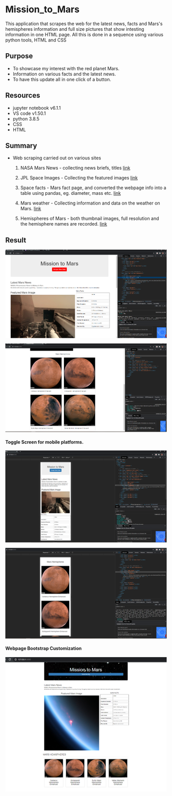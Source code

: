 # Mission_to_Mars

This application that scrapes the web for the latest news, facts and Mars's hemispheres information and full size pictures that show intesting information in one HTML page. All this is done in a sequence using various python tools, HTML and CSS

## Purpose 
- To showcase my interest with the red planet Mars. 
- Information on various facts and the latest news.
- To have this update all in one click of a button.

## Resources
- jupyter notebook v6.1.1
- VS code v1.50.1
- python 3.8.5
- CSS 
- HTML

## Summary 
- Web scraping carried out on various sites
    1. NASA Mars News - collecting news briefs, titles
    [link](https://mars.nasa.gov/news/)

    2. JPL Space Images - Collecting the featured images
    [link](https://www.jpl.nasa.gov/spaceimages/?search=&category=Mars)

    3. Space facts - Mars fact page, and converted the webpage info into a table using pandas, eg. diameter, mass etc.
    [link](http://space-facts.com/mars/)

    4. Mars weather - Collecting information and data on the weather on Mars.
    [link](https://mars.nasa.gov/insight/weather/)

    5. Hemispheres of Mars - both thumbnail images, full resolution and the hemisphere names are recorded. 
    [link](https://astrogeology.usgs.gov/search/results?q=hemisphere+enhanced&k1=target&v1=Mars)

## Result
![Mars_enthusiaist_page](Resources/desktop_scr.png) 

![Mars_hemispheres](Resources/mars_hemispheres.png)


#### Toggle Screen for mobile platforms. 

![Mars_mission](Resources/toggle_device_scr.png)

![mars_hemi_scr](Resources/toggle_device_scr_mars_hemis.png)


#### Webpage Bootstrap Customization
![mars_updated](Resources/Webpage_custom.png)
